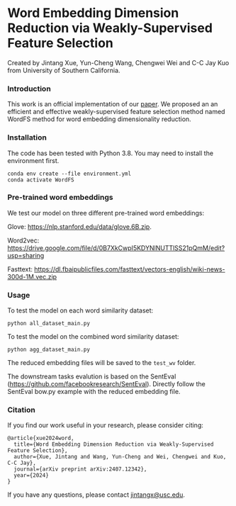 # Word Embedding Dimension Reduction via Weakly-Supervised Feature Selection
Created by Jintang Xue, Yun-Cheng Wang, Chengwei Wei and C-C Jay Kuo from University of Southern California.

### Introduction
This work is an official implementation of our [paper](https://arxiv.org/abs/2407.12342). We proposed an an efficient and effective weakly-supervised feature selection method named WordFS method for word embedding dimensionality reduction.
    
### Installation

The code has been tested with Python 3.8. You may need to install the environment first.

```shell
conda env create --file environment.yml
conda activate WordFS
```

### Pre-trained word embeddings

We test our model on three different pre-trained word embeddings: 

Glove: https://nlp.stanford.edu/data/glove.6B.zip.

Word2vec: https://drive.google.com/file/d/0B7XkCwpI5KDYNlNUTTlSS21pQmM/edit?usp=sharing

Fasttext: https://dl.fbaipublicfiles.com/fasttext/vectors-english/wiki-news-300d-1M.vec.zip

### Usage
To test the model on each word similarity dataset:

    python all_dataset_main.py

To test the model on the combined word similarity dataset:

    python agg_dataset_main.py

The reduced embedding files will be saved to the ```test_wv``` folder.

The downstream tasks evalution is based on the SentEval (https://github.com/facebookresearch/SentEval). Directly follow the SentEval bow.py example with the reduced embedding file.

### Citation
If you find our work useful in your research, please consider citing:

    @article{xue2024word,
      title={Word Embedding Dimension Reduction via Weakly-Supervised Feature Selection},
      author={Xue, Jintang and Wang, Yun-Cheng and Wei, Chengwei and Kuo, C-C Jay},
      journal={arXiv preprint arXiv:2407.12342},
      year={2024}
    }

If you have any questions, please contact jintangx@usc.edu.
